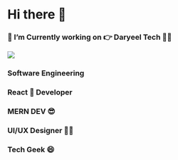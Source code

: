 # Hi there 👋

### 🔭 I’m Currently working on  👉  Daryeel Tech 👩‍💻

![](https://komarev.com/ghpvc/?username=saedMuhamed&color=orange&style=for-the-badgelabel=Those+WhoCameHere) 


<!-- [![Stats](https://github-readme-stats.vercel.app/api?username=saedMuhamed)](https://github.com/saedMuhamed/github-readme-stats) -->

### Software Engineering 

###  React 🥶 Developer 
###  MERN DEV 😎 
###  UI/UX Designer 🧔🧔 
###  Tech Geek 😄 

<!--
**saedMuhamed/saedMuhamed** is a ✨ _special_ ✨ repository because its `README.md` (this file) appears on your GitHub profile.

Here are some ideas to get you started:

- 
- 🌱 I’m currently learning ...
- 👯 I’m looking to collaborate on ...
- 🤔 I’m looking for help with ...
- 💬 Ask me about ...
- 📫 How to reach me: ...
- 😄 Pronouns: ...
- ⚡ Fun fact: 
-->



